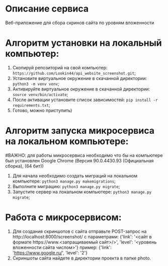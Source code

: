 # Описание сервиса
Веб-приложение для сбора скринов сайта по уровням вложенности

# Алгоритм установки на локальный компьютер:
1. Скопируй репозиторий на свой компьютер: ```https://github.com/Lookin44/api_website_screenshot.git```;
2. Установите виртуальное окружение в скачанной директории: ```python3 -m venv venv```;
3. Активируйте виртуальное окружение в скачанной директории: ```source venv/bin/activate```;
4. После активации установите список зависимостей: ```pip install -r requirements.txt```;
5. Готово, можно приступить)

# Алгоритм запуска микросервиса на локальном компьютере:
#ВАЖНО: для работы микросервиса необходимо что бы на компьютере был установлен Google Chrome (Версия 90.0.4430.93 (Официальная сборка), (64 бит))
1. Для начала необходимо создать миграций на локальном компьютере: ```python3 manage.py makemigrations```;
2. Выполните миграцию: ```python3 manage.py migrate```;
3. Запустите сервер на локальном компьютере: ```python3 manage.py migrate```;

# Работа с микросервисом:
1. Для создания скриншотов с сайта отправьте POST-запрос на http://localhost:8000/screenshot/ c параметрами: 
 {'link': '<сайт в формате https://www.<запращиваемый сайт>/>', 'level': '<уровень вложенности сайта числом>'} 
 пример: {'link': 'https://www.google.ru/', 'level': '2'}
 2. Скриншоты сайта найдете в директории проекта в папке photo.
